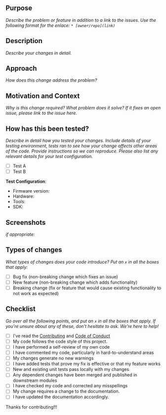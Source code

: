 <!--- Provide a general summary of your changes in the Title above -->

## Purpose

_Describe the problem or feature in addition to a link to the issues. Use the following format for the enlace: `* [owner/repo](link)`_

## Description

_Describe your changes in detail._

## Approach

_How does this change address the problem?_

## Motivation and Context

_Why is this change required? What problem does it solve? If it fixes an open issue, please link to the issue here._

## How has this been tested?

_Describe in detail how you tested your changes. Include details of your testing environment, tests ran to see how your change affects other areas of the code. Provide instructions so we can reproduce. Please also list any relevant details for your test configuration._

- [ ] Test A
- [ ] Test B

**Test Configuration**:

- Firmware version:
- Hardware:
- Tools:
- SDK:

## Screenshots

_if appropriate:_

## Types of changes

_What types of changes does your code introduce? Put an `x` in all the boxes that apply:_

- [ ] Bug fix (non-breaking change which fixes an issue)
- [ ] New feature (non-breaking change which adds functionality)
- [ ] Breaking change (fix or feature that would cause existing functionality to not work as expected)

## Checklist

_Go over all the following points, and put an `x` in all the boxes that apply. If you're unsure about any of these, don't hesitate to ask. We're here to help!_

- [ ] I've read the [Contributing][contributing-url] and [Code of Conduct][codeofconduct-url]
- [ ] My code follows the code style of this project.
- [ ] I have performed a self-review of my own code
- [ ] I have commented my code, particularly in hard-to-understand areas
- [ ] My changes generate no new warnings
- [ ] I have added tests that prove my fix is effective or that my feature works
- [ ] New and existing unit tests pass locally with my changes
- [ ] Any dependent changes have been merged and published in downstream modules
- [ ] I have checked my code and corrected any misspellings
- [ ] My change requires a change to the documentation.
- [ ] I have updated the documentation accordingly.

Thanks for contributing!!!

[contributing-url]: https://github.com/vladperchi/InmoIT/blob/master/.github/CONTRIBUTING.md
[codeofconduct-url]: https://github.com/vladperchi/InmoIT/blob/master/.github/CODE_OF_CONDUCT.md
